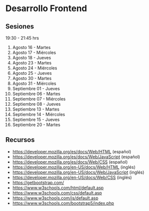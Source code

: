 # Desarrollo Frontend

## Sesiones 

19:30 - 21:45 hrs 

1. Agosto 16 - Martes 
1. Agosto 17 - Miércoles
1. Agosto 18 - Jueves 
1. Agosto 23 - Martes 
1. Agosto 24 - Miércoles
1. Agosto 25 - Jueves 
1. Agosto 30 - Martes 
1. Agosto 31 - Miércoles
1. Septiembre 01 - Jueves 
1. Septiembre 06 - Martes 
1. Septiembre 07 - Miércoles
1. Septiembre 08 - Jueves 
1. Septiembre 13 - Martes 
1. Septiembre 14 - Miércoles
1. Septiembre 15 - Jueves 
1. Septiembre 20 - Martes 

## Recursos 

- https://developer.mozilla.org/es/docs/Web/HTML (español) 
- https://developer.mozilla.org/es/docs/Web/JavaScript (español) 
- https://developer.mozilla.org/es/docs/Web/CSS (español) 
- https://developer.mozilla.org/en-US/docs/Web/HTML (inglés) 
- https://developer.mozilla.org/en-US/docs/Web/JavaScript (inglés) 
- https://developer.mozilla.org/en-US/docs/Web/CSS (inglés) 
- https://getbootstrap.com/ 
- https://www.w3schools.com/html/default.asp 
- https://www.w3schools.com/css/default.asp 
- https://www.w3schools.com/js/default.asp 
- https://www.w3schools.com/bootstrap5/index.php





